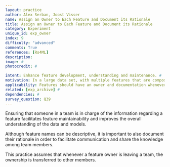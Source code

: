 ```yaml
---
layout: practice
author: Alex Serban, Joost Visser
name: Assign an Owner to Each Feature and Document its Rationale
title: Assign an Owner to Each Feature and Document its Rationale
category: Experiment
unique_id: exp_owner
index: 9
difficulty: "advanced"
comments: True
references: [Rs4ML]
description:
image: #
photocredit: #

intent: Enhance feature development, understanding and maintenance. #
motivation: In a large data set, with multiple features that are composed from various data attributes, it is hard to keep track and understand all features. By assigning an owner and documenting each feature, they become easier to maintain and comprehend. #
applicability: Features should have an owner and documentation whenever features are manually engineered (and not automatically extracted, e.g. through deep learning).
related: [exp_archive] #
dependencies: #
survey_question: Q39
---
```


Ensuring that someone in a team is in charge of the information regarding a feature facilitates feature maintainability and improves the overall understanding of the data and models.


Although feature names can be descriptive, it is important to also document their rationale in order to facilitate communication and share the knowledge among team members.


This practice assumes that whenever a feature owner is leaving a team, the ownership is transferred to other members.